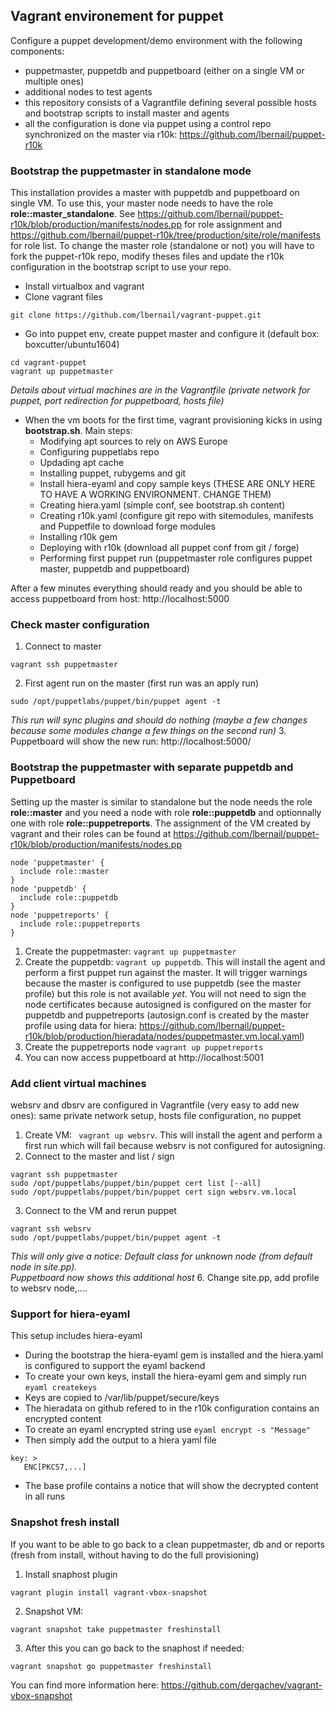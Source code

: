 ## Vagrant environement for puppet

Configure a puppet development/demo environment with the following components:
- puppetmaster, puppetdb and puppetboard (either on a single VM or multiple ones)
- additional nodes to test agents
- this repository consists of a Vagrantfile defining several possible hosts and bootstrap scripts to install master and agents
- all the configuration is done via puppet using a control repo synchronized on the master via r10k: https://github.com/lbernail/puppet-r10k

### Bootstrap the puppetmaster in standalone mode
This installation provides a master with puppetdb and puppetboard on single VM. To use this, your master node needs to have the role **role::master_standalone**. See https://github.com/lbernail/puppet-r10k/blob/production/manifests/nodes.pp for role assignment and https://github.com/lbernail/puppet-r10k/tree/production/site/role/manifests for role list. To change the master role (standalone or not) you will have to fork the puppet-r10k repo, modify theses files and update the r10k configuration in the bootstrap script to use your repo.

* Install virtualbox and vagrant
* Clone vagrant files
```
git clone https://github.com/lbernail/vagrant-puppet.git
```
* Go into puppet env, create puppet master and configure it (default box: boxcutter/ubuntu1604)
```
cd vagrant-puppet
vagrant up puppetmaster
```  
*Details about virtual machines are in the Vagrantfile (private network for puppet, port redirection for puppetboard, hosts file)*
* When the vm boots for the first time, vagrant provisioning kicks in using **bootstrap.sh**.
Main steps:
    - Modifying apt sources to rely on AWS Europe
    - Configuring puppetlabs repo
    - Updading apt cache
    - Installing puppet, rubygems and git
    - Install hiera-eyaml and copy sample keys (THESE ARE ONLY HERE TO HAVE A WORKING ENVIRONMENT. CHANGE THEM)
    - Creating hiera.yaml (simple conf, see bootstrap.sh content)
    - Creating r10k.yaml (configure git repo with sitemodules, manifests and Puppetfile to download forge modules
    - Installing r10k gem
    - Deploying with r10k (download all puppet conf from git / forge)
    - Performing first puppet run (puppetmaster role configures puppet master, puppetdb and puppetboard)

After a few minutes everything should ready and you should be able to access puppetboard from host: http://localhost:5000


### Check master configuration
1. Connect to master
```
vagrant ssh puppetmaster
```
2. First agent run on the master (first run was an apply run)
```
sudo /opt/puppetlabs/puppet/bin/puppet agent -t
```  
*This run will sync plugins and should do nothing (maybe a few changes because some modules change a few things on the second run)*
3. Puppetboard will show the new run: http://localhost:5000/


### Bootstrap the puppetmaster with separate puppetdb and Puppetboard
Setting up the master is similar to standalone but the node needs the role **role::master** and you need a node with role **role::puppetdb** and optionnally one with role **role::puppetreports**. The assignment of the VM created by vagrant and their roles can be found at https://github.com/lbernail/puppet-r10k/blob/production/manifests/nodes.pp
```
node 'puppetmaster' {
  include role::master
}
node 'puppetdb' {
  include role::puppetdb
}
node 'puppetreports' {
  include role::puppetreports
}
```
1. Create the puppetmaster: ```vagrant up puppetmaster```
2. Create the puppetdb: ```vagrant up puppetdb```. This will install the agent and perform a first puppet run against the master. It will trigger warnings because the master is configured to use puppetdb (see the master profile) but this role is not available *yet*. You will not need to sign the node certificates because autosigned is configured on the master for puppetdb and puppetreports (autosign.conf is created by the master profile using data for hiera: https://github.com/lbernail/puppet-r10k/blob/production/hieradata/nodes/puppetmaster.vm.local.yaml)
3. Create the puppetreports node  ```vagrant up puppetreports```
4. You can now access puppetboard at http://localhost:5001


### Add client virtual machines
websrv and dbsrv are configured in Vagrantfile (very easy to add new ones): same private network setup, hosts file configuration, no puppet
1. Create VM: ``` vagrant up websrv```. This will install the agent and perform a first run which will fail because websrv is not configured for autosigning.
2. Connect to the master and list / sign
```
vagrant ssh puppetmaster
sudo /opt/puppetlabs/puppet/bin/puppet cert list [--all]
sudo /opt/puppetlabs/puppet/bin/puppet cert sign websrv.vm.local
```
3. Connect to the VM and rerun puppet
```
vagrant ssh websrv
sudo /opt/puppetlabs/puppet/bin/puppet agent -t
```  
*This will only give a notice: Default class for unknown node (from default node in site.pp).  
Puppetboard now shows this additional host*
6. Change site.pp, add profile to websrv node,....

### Support for hiera-eyaml
This setup includes hiera-eyaml

- During the bootstrap the hiera-eyaml gem is installed and the hiera.yaml is configured to support the eyaml backend
- To create your own keys, install the hiera-eyaml gem and simply run ```eyaml createkeys```
- Keys are copied to /var/lib/puppet/secure/keys
- The hieradata on github refered to in the r10k configuration contains an encrypted content
- To create an eyaml encrypted string use ```eyaml encrypt -s "Message"```
- Then simply add the output to a hiera yaml file
```
key: >
   ENC[PKCS7,...]
```
- The base profile contains a notice that will show the decrypted content in all runs


### Snapshot fresh install
If you want to be able to go back to a clean puppetmaster, db and or reports (fresh from install, without having to do the full provisioning)
1. Install snaphost plugin
```
vagrant plugin install vagrant-vbox-snapshot
```
2. Snapshot VM:
```
vagrant snapshot take puppetmaster freshinstall
```
3. After this you can go back to the snaphost if needed:
```
vagrant snapshot go puppetmaster freshinstall
```
You can find more information here: https://github.com/dergachev/vagrant-vbox-snapshot
